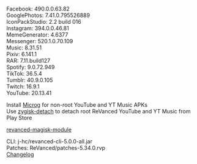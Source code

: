 Facebook: 490.0.0.63.82  
GooglePhotos: 7.41.0.795526889  
IconPackStudio: 2.2 build 016  
Instagram: 394.0.0.46.81  
MemeGenerator: 4.6377  
Messenger: 520.1.0.70.109  
Music: 8.31.51  
Pixiv: 6.141.1  
RAR: 7.11.build127  
Spotify: 9.0.72.949  
TikTok: 36.5.4  
Tumblr: 40.9.0.105  
Twitch: 16.9.1  
YouTube: 20.13.41  

Install [Microg](https://github.com/ReVanced/GmsCore/releases) for non-root YouTube and YT Music APKs  
Use [zygisk-detach](https://github.com/j-hc/zygisk-detach) to detach root ReVanced YouTube and YT Music from Play Store  

[revanced-magisk-module](https://github.com/j-hc/revanced-magisk-module)
  
CLI: j-hc/revanced-cli-5.0.0-all.jar  
Patches: ReVanced/patches-5.34.0.rvp  
[Changelog](https://github.com/ReVanced/revanced-patches/releases/tag/v5.34.0)  
